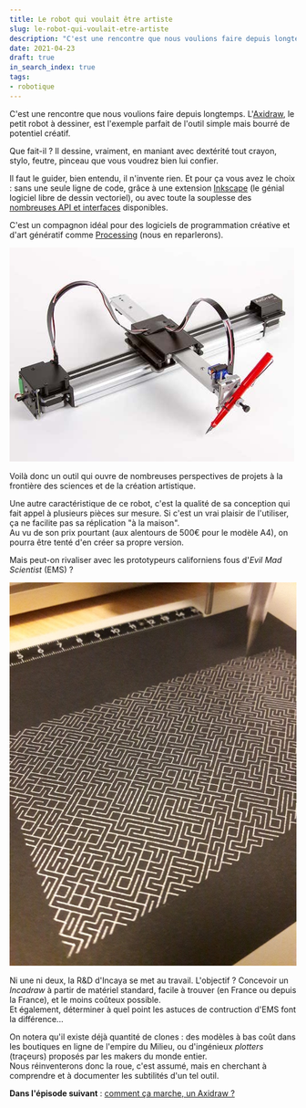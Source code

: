 ```yaml
---
title: Le robot qui voulait être artiste
slug: le-robot-qui-voulait-etre-artiste
description: "C'est une rencontre que nous voulions faire depuis longtemps. L'Axidraw, le petit robot à dessiner, est l'exemple parfait de l'outil simple mais bourré de potentiel créatif."
date: 2021-04-23
draft: true
in_search_index: true
tags:
- robotique
---
```


C'est une rencontre que nous voulions faire depuis longtemps. L'[Axidraw](https://www.axidraw.com/), le petit robot à dessiner, est l'exemple parfait de l'outil simple mais bourré de potentiel créatif.

Que fait-il ? Il dessine, vraiment, en maniant avec dextérité tout crayon, stylo, feutre, pinceau que vous voudrez bien lui confier.

Il faut le guider, bien entendu, il n'invente rien. Et pour ça vous avez le choix : sans une seule ligne de code, grâce à une extension [Inkscape](https://inkscape.org/fr/) (le génial logiciel libre de dessin vectoriel), ou avec toute la souplesse des [nombreuses API et interfaces](https://wiki.evilmadscientist.com/AxiDraw#For_Developers) disponibles.

C'est un compagnon idéal pour des logiciels de programmation créative et d'art génératif comme [Processing](https://processing.org/) (nous en reparlerons).

![l'Axidraw V3 (A4)](axidraw.jpg "Axidraw V3")

Voilà donc un outil qui ouvre de nombreuses perspectives de projets à la frontière des sciences et de la création artistique.

Une autre caractéristique de ce robot, c'est la qualité de sa conception qui fait appel à plusieurs pièces sur mesure. Si c'est un vrai plaisir de l'utiliser, ça ne facilite pas sa réplication "à la maison".  
Au vu de son prix pourtant (aux alentours de 500€ pour le modèle A4), on pourra être tenté d'en créer sa propre version.

Mais peut-on rivaliser avec les prototypeurs californiens fous d'_Evil Mad Scientist_ (EMS) ?

![l'Axidraw rend fou !](axifou.jpg "10 PRINT")


Ni une ni deux, la R&D d'Incaya se met au travail. L'objectif ? Concevoir un _Incadraw_ à partir de matériel standard, facile à trouver (en France ou depuis la France), et le moins coûteux possible.  
Et également, déterminer à quel point les astuces de contruction d'EMS font la différence...

On notera qu'il existe déjà quantité de clones : des modèles à bas coût dans les boutiques en ligne de l'empire du Milieu, ou d'ingénieux _plotters_ (traçeurs) proposés par les makers du monde entier.  
Nous réinventerons donc la roue, c'est assumé, mais en cherchant à comprendre et à documenter les subtilités d'un tel outil.

**Dans l'épisode suivant** : [comment ça marche, un Axidraw ?](https://www.incaya.fr/blog/axidraw-2)
